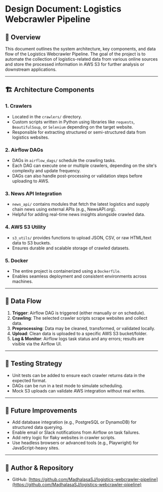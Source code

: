 # Design Document: Logistics Webcrawler Pipeline

## 🧩 Overview

This document outlines the system architecture, key components, and data flow of the Logistics Webcrawler Pipeline. The goal of the project is to automate the collection of logistics-related data from various online sources and store the processed information in AWS S3 for further analysis or downstream applications.

---

## 🏗️ Architecture Components

### 1. **Crawlers**
- Located in the `crawlers/` directory.
- Custom scripts written in Python using libraries like `requests`, `BeautifulSoup`, or `Selenium` depending on the target website.
- Responsible for extracting structured or semi-structured data from logistics websites.

### 2. **Airflow DAGs**
- DAGs in `airflow_dags/` schedule the crawling tasks.
- Each DAG can execute one or multiple crawlers, depending on the site's complexity and update frequency.
- DAGs can also handle post-processing or validation steps before uploading to AWS.

### 3. **News API Integration**
- `news_api/` contains modules that fetch the latest logistics and supply chain news using external APIs (e.g., NewsAPI.org).
- Helpful for adding real-time news insights alongside crawled data.

### 4. **AWS S3 Utility**
- `s3_utils/` provides functions to upload JSON, CSV, or raw HTML/text data to S3 buckets.
- Ensures durable and scalable storage of crawled datasets.

### 5. **Docker**
- The entire project is containerized using a `Dockerfile`.
- Enables seamless deployment and consistent environments across machines.

---

## 🔄 Data Flow

1. **Trigger**: Airflow DAG is triggered (either manually or on schedule).
2. **Crawling**: The selected crawler scripts scrape websites and collect data.
3. **Preprocessing**: Data may be cleaned, transformed, or validated locally.
4. **Upload**: Clean data is uploaded to a specific AWS S3 bucket/folder.
5. **Log & Monitor**: Airflow logs task status and any errors; results are visible via the Airflow UI.

---

## 🧪 Testing Strategy

- Unit tests can be added to ensure each crawler returns data in the expected format.
- DAGs can be run in a test mode to simulate scheduling.
- Mock S3 uploads can validate AWS integration without real writes.

---

## 📝 Future Improvements

- Add database integration (e.g., PostgreSQL or DynamoDB) for structured data querying.
- Enable email or Slack notifications from Airflow on task failures.
- Add retry logic for flaky websites in crawler scripts.
- Use headless browsers or advanced tools (e.g., Playwright) for JavaScript-heavy sites.

---

## 📌 Author & Repository

- GitHub: [https://github.com/MadhalasaSJ/logistics-webcrawler-pipeline](https://github.com/MadhalasaSJ/logistics-webcrawler-pipeline)
